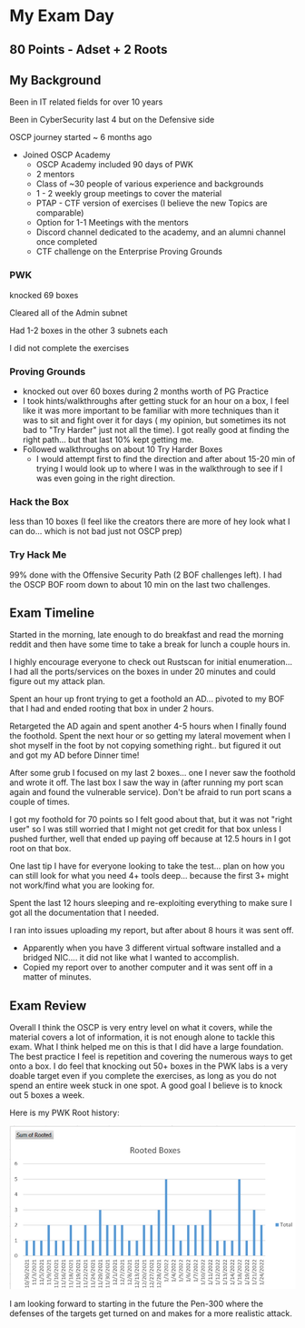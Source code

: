 # My Exam Day

## 80 Points - Adset + 2 Roots

## My Background

Been in IT related fields for over 10 years

Been in CyberSecurity last 4 but on the Defensive side

OSCP journey started \~ 6 months ago

* Joined OSCP Academy
  * OSCP Academy included 90 days of PWK&#x20;
  * 2 mentors
  * Class of \~30 people of various experience and backgrounds
  * 1 - 2 weekly group meetings to cover the material
  * PTAP - CTF version of exercises (I believe the new Topics are comparable)
  * Option for 1-1 Meetings with the mentors
  * Discord channel dedicated to the academy, and an alumni channel once completed
  * CTF challenge on the Enterprise Proving Grounds

### PWK&#x20;

knocked 69 boxes

Cleared all of the Admin subnet

Had 1-2 boxes in the other 3 subnets each

I did not complete the exercises

### Proving Grounds

* knocked out over 60 boxes during 2 months worth of PG Practice
* I took hints/walkthroughs after getting stuck for an hour on a box, I feel like it was more important to be familiar with more techniques than it was to sit and fight over it for days ( my opinion, but sometimes its not bad to "Try Harder" just not all the time). I got really good at finding the right path... but that last 10% kept getting me.
* Followed walkthroughs on about 10 Try Harder Boxes
  * I would attempt first to find the direction and after about 15-20 min of trying I would look up to where I was in the walkthrough to see if I was even going in the right direction.

### Hack the Box

less than 10 boxes (I feel like the creators there are more of hey look what I can do... which is not bad just not OSCP prep)

### Try Hack Me

99% done with the Offensive Security Path (2 BOF challenges left). I had the OSCP BOF room down to about 10 min on the last two challenges.

## Exam Timeline

Started in the morning, late enough to do breakfast and read the morning reddit and then have some time to take a break for lunch a couple hours in.

I highly encourage everyone to check out Rustscan for initial enumeration... I had all the ports/services on the boxes in under 20 minutes and could figure out my attack plan.

Spent an hour up front trying to get a foothold an AD... pivoted to my BOF that I had and ended rooting that box in under 2 hours.

Retargeted the AD again and spent another 4-5 hours when I finally found the foothold. Spent the next hour or so getting my lateral movement when I shot myself in the foot by not copying something right.. but figured it out and got my AD before Dinner time!

After some grub I focused on my last 2 boxes... one I never saw the foothold and wrote it off. The last box I saw the way in (after running my port scan again and found the vulnerable service). Don't be afraid to run port scans a couple of times.

I got my foothold for 70 points so I felt good about that, but it was not "right user" so I was still worried that I might not get credit for that box unless I pushed further, well that ended up paying off because at 12.5 hours in I got root on that box.

One last tip I have for everyone looking to take the test... plan on how you can still look for what you need 4+ tools deep... because the first 3+ might not work/find what you are looking for.

Spent the last 12 hours sleeping and re-exploiting everything to make sure I got all the documentation that I needed.

I ran into issues uploading my report, but after about 8 hours it was sent off.

* Apparently when you have 3 different virtual software installed and a bridged NIC.... it did not like what I wanted to accomplish.
* Copied my report over to another computer and it was sent off in a matter of minutes.



## Exam Review

Overall I think the OSCP is very entry level on what it covers, while the material covers a lot of information, it is not enough alone to tackle this exam. What I think helped me on this is that I did have a large foundation. The best practice I feel is repetition and covering the numerous ways to get onto a box. I do feel that knocking out 50+ boxes in the PWK labs is a very doable target even if you complete the exercises, as long as you do not spend an entire week stuck in one spot. A good goal I believe is to knock out 5 boxes a week.

Here is my PWK Root history:

![](../.gitbook/assets/image.png)

I am looking forward to starting in the future the Pen-300 where the defenses of the targets get turned on and makes for a more realistic attack.
